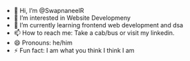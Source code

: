 - 👋 Hi, I’m @SwapnaneelR
- 👀 I’m interested in Website Developmeny
- 🌱 I’m currently learning frontend web development and dsa
- 📫 How to reach me: Take a cab/bus or visit my linkedin.
- 😄 Pronouns: he/him
- ⚡ Fun fact: I am what you think I think I am

<!---
SwapnaneelR/SwapnaneelR is a ✨ special ✨ repository because its `README.md` (this file) appears on your GitHub profile.
You can click the Preview link to take a look at your changes.
--->
